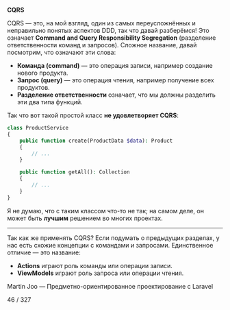 **CQRS**

CQRS — это, на мой взгляд, один из самых переусложнённых и неправильно понятых аспектов DDD, так что давай разберёмся!
Это означает **Command and Query Responsibility Segregation** (разделение ответственности команд и запросов). Сложное название, давай посмотрим, что означают эти слова:

* **Команда (command)** — это операция записи, например создание нового продукта.
* **Запрос (query)** — это операция чтения, например получение всех продуктов.
* **Разделение ответственности** означает, что мы должны разделить эти два типа функций.

Так что вот такой простой класс **не удовлетворяет CQRS**:

```php
class ProductService
{
    public function create(ProductData $data): Product
    {
        // ...
    }

    public function getAll(): Collection
    {
        // ...
    }
}
```

Я не думаю, что с таким классом что-то не так; на самом деле, он может быть **лучшим** решением во многих проектах.

---

Так как же применять CQRS? Если подумать о предыдущих разделах, у нас есть схожие концепции с командами и запросами. Единственное отличие — это название:

* **Actions** играют роль команды или операции записи.
* **ViewModels** играют роль запроса или операции чтения.

Martin Joo — Предметно-ориентированное проектирование с Laravel

46 / 327